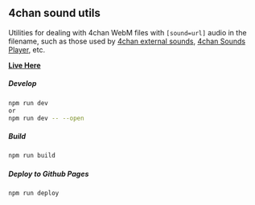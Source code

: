 ## 4chan sound utils

Utilities for dealing with 4chan WebM files with `[sound=url]` audio in the filename, such as those used by [4chan external sounds](https://sleazyfork.org/en/scripts/31045-4chan-external-sounds), [4chan Sounds Player](https://github.com/rcc11/4chan-sounds-player), etc.

**[Live Here](https://feored.github.io/4chan-sound-utils)**


##### Develop

```sh
npm run dev
or
npm run dev -- --open
```

##### Build

```sh
npm run build
```
##### Deploy to Github Pages

```sh
npm run deploy
```